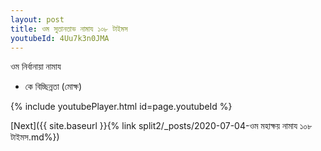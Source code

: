 ```yaml
---
layout: post
title: ওম সুতানতাভ নামায ১০৮ টাইমস
youtubeId: 4Uu7k3n0JMA
---
```

 
 
 ওম নির্বানায়া নামায  
 
 -  কে বিচ্ছিন্নতা (মোক্ষ) 
 
  
 
  
 
 
 
 
 
 


{% include youtubePlayer.html id=page.youtubeId %}
 
[Next]({{ site.baseurl }}{% link  split2/_posts/2020-07-04-ওম মহাক্ষয় নামায ১০৮ টাইমস.md%})
 
